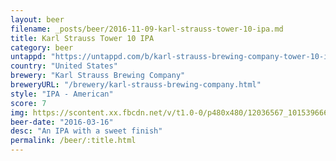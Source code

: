 ```yaml
---
layout: beer
filename: _posts/beer/2016-11-09-karl-strauss-tower-10-ipa.md
title: Karl Strauss Tower 10 IPA
category: beer
untappd: "https://untappd.com/b/karl-strauss-brewing-company-tower-10-ipa/7820"
country: "United States"
brewery: "Karl Strauss Brewing Company"
breweryURL: "/brewery/karl-strauss-brewing-company.html"
style: "IPA - American"
score: 7
img: https://scontent.xx.fbcdn.net/v/t1.0-0/p480x480/12036567_10153966649818745_3762140237584842223_n.jpg?oh=329be71fa115a861fbbbc76f9cb03249&oe=5B17068B
beer-date: "2016-03-16"
desc: "An IPA with a sweet finish"
permalink: /beer/:title.html
---
```


